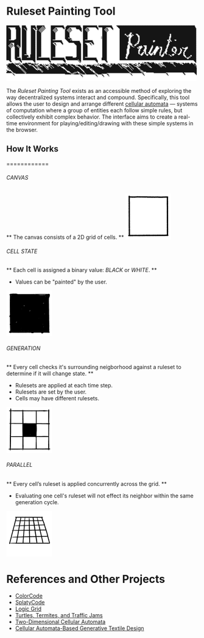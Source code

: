 # Ruleset Painting Tool

<img style="max-width: 500px" class="align-self-start" src="assets/logo/ruleset-painter-logo.gif">


The _Ruleset Painting Tool_ exists as an accessible method of exploring the way decentralized systems interact and compound. Specifically, this tool allows the user to design and arrange different [cellular automata](https://en.wikipedia.org/wiki/Cellular_automaton) — systems of computation where a group of entities each follow simple rules, but collectively exhibit complex behavior. The interface aims to create a real-time environment for playing/editing/drawing with these simple systems in the browser.

## How It Works
============

###### CANVAS
** The canvas consists of a 2D grid of cells. **
<img style="width: 120px" class="align-self-start" src="assets/gif-animations/2d-grid-min.gif">


###### CELL STATE
** Each cell is assigned a binary value: _BLACK_ or _WHITE_. **
*   Values can be "painted" by the user.
<img style="width: 120px" class="align-self-start" src="assets/gif-animations/binary-min.gif">


###### GENERATION
** Every cell checks it's surrounding neigborhood against a ruleset to determine if it will change state. **
*   Rulesets are applied at each time step.
*   Rulesets are set by the user.
*   Cells may have different rulesets.
<img style="width: 120px" class="align-self-start" src="assets/gif-animations/ruleset-simple.gif">


###### PARALLEL
** Every cell’s ruleset is applied concurrently across the grid. **
*   Evaluating one cell's ruleset will not effect its neighbor within the same generation cycle.
<img style="width: 120px" class="align-self-start" src="assets/gif-animations/parallel-processing.gif">



References and Other Projects
==========

- [ColorCode](http://colorcode2.bananabanana.me/)
- [SplatyCode](http://splatycode.bananabanana.me/)
- [Logic Grid](https://sciencevsmagic.net/logicgrid/#382C42)
- [Turtles, Termites, and Traffic Jams](https://mitpress.mit.edu/9780262680936/turtles-termites-and-traffic-jams/)
- [Two-Dimensional Cellular Automata](https://www.are.na/block/21728930)
- [Cellular Automata-Based Generative Textile Design](http://www.ijdesign.org/index.php/IJDesign/article/viewFile/3050/825)
